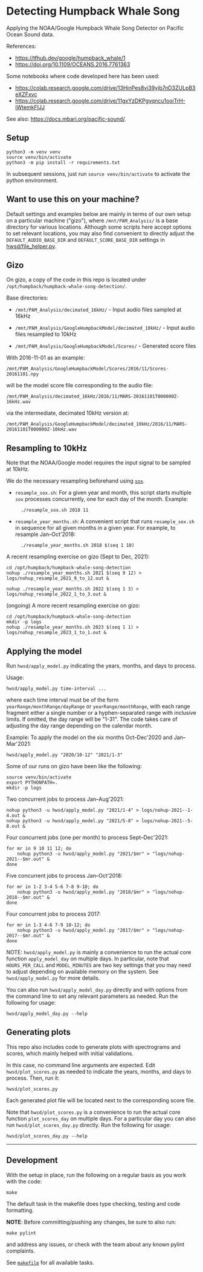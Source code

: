 # Detecting Humpback Whale Song

Applying the NOAA/Google Humpback Whale Song Detector on Pacific Ocean Sound data.

References:

- <https://tfhub.dev/google/humpback_whale/1>
- <https://doi.org/10.1109/OCEANS.2016.7761363>

Some notebooks where code developed here has been used:

- <https://colab.research.google.com/drive/13HinPes8vi39yjb7nD3ZULpB3eXZFxvc>
- <https://colab.research.google.com/drive/11gxYzDKPgyqncu1ooiTrH-iWtemkFIJJ>

See also: <https://docs.mbari.org/pacific-sound/>.

## Setup

    python3 -m venv venv
    source venv/bin/activate
    python3 -m pip install -r requirements.txt

In subsequent sessions, just run `source venv/bin/activate`
to activate the python environment.

## Want to use this on your machine?

Default settings and examples below are mainly in terms of our own setup on
a particular machine ("gizo"), where `/mnt/PAM_Analysis/` is a base directory
for various locations.
Although some scripts here accept options to set relevant locations,
you may also find convenient to directly adjust the
`DEFAULT_AUDIO_BASE_DIR` and `DEFAULT_SCORE_BASE_DIR` settings
in [hwsd/file_helper.py](hwsd/file_helper.py).

## Gizo

On gizo, a copy of the code in this repo is located under
`/opt/humpback/humpback-whale-song-detection/`. 

Base directories:

- `/mnt/PAM_Analysis/decimated_16kHz/` - Input audio files sampled at 16kHz

- `/mnt/PAM_Analysis/GoogleHumpbackModel/decimated_10kHz/` - Input audio files resampled to 10kHz

- `/mnt/PAM_Analysis/GoogleHumpbackModel/Scores/` - Generated score files

With 2016-11-01 as an example:

`/mnt/PAM_Analysis/GoogleHumpbackModel/Scores/2016/11/Scores-20161101.npy`

will be the model score file corresponding to the audio file:

`/mnt/PAM_Analysis/decimated_16kHz/2016/11/MARS-20161101T000000Z-16kHz.wav`

via the intermediate, decimated 10kHz version at:

`/mnt/PAM_Analysis/GoogleHumpbackModel/decimated_10kHz/2016/11/MARS-20161101T000000Z-10kHz.wav`

## Resampling to 10kHz

Note that the NOAA/Google model requires the input signal to be sampled at 10kHz.

We do the necessary resampling beforehand using [`sox`](http://sox.sourceforge.net/). 

- `resample_sox.sh`:
  For a given year and month, this script starts multiple `sox`
  processes concurrently, one for each day of the month. Example:

        ./resample_sox.sh 2018 11

- `resample_year_months.sh`:
  A convenient script that runs `resample_sox.sh` in sequence for all
  given months in a given year.
  For example, to resample Jan–Oct'2018:

        ./resample_year_months.sh 2018 $(seq 1 10)

A recent resampling exercise on gizo (Sept to Dec, 2021):

    cd /opt/humpback/humpback-whale-song-detection
    nohup ./resample_year_months.sh 2021 $(seq 9 12) > logs/nohup_resample_2021_9_to_12.out &

    nohup ./resample_year_months.sh 2022 $(seq 1 3) > logs/nohup_resample_2022_1_to_3.out &

(ongoing) A more recent resampling exercise on gizo:

    cd /opt/humpback/humpback-whale-song-detection
    mkdir -p logs
    nohup ./resample_year_months.sh 2023 $(seq 1 1) > logs/nohup_resample_2023_1_to_1.out &

## Applying the model

Run `hwsd/apply_model.py` indicating the years, months, and days to process.

Usage:

    hwsd/apply_model.py time-interval ...

where each time interval must be of the form
`yearRange/monthRange/dayRange` or `yearRange/monthRange`,
with each range fragment either a single number or a hyphen-separated
range with inclusive limits. If omitted, the day range will be "1-31".
The code takes care of adjusting the day range depending on the calendar month.

Example: To apply the model on the six months Oct–Dec'2020 and Jan–Mar'2021:

    hwsd/apply_model.py "2020/10-12" "2021/1-3"

Some of our runs on gizo have been like the following:

    source venv/bin/activate
    export PYTHONPATH=.
    mkdir -p logs

Two concurrent jobs to process Jan–Aug'2021:

    nohup python3 -u hwsd/apply_model.py "2021/1-4" > logs/nohup-2021--1-4.out &
    nohup python3 -u hwsd/apply_model.py "2021/5-8" > logs/nohup-2021--5-8.out &

Four concurrent jobs (one per month) to process Sept–Dec'2021:

    for mr in 9 10 11 12; do
        nohup python3 -u hwsd/apply_model.py "2021/$mr" > "logs/nohup-2021--$mr.out" &
    done

Five concurrent jobs to process Jan–Oct'2018:

    for mr in 1-2 3-4 5-6 7-8 9-10; do
        nohup python3 -u hwsd/apply_model.py "2018/$mr" > "logs/nohup-2018--$mr.out" &
    done

Four concurrent jobs to process 2017:

    for mr in 1-3 4-6 7-9 10-12; do
        nohup python3 -u hwsd/apply_model.py "2017/$mr" > "logs/nohup-2017--$mr.out" &
    done

NOTE: 
`hwsd/apply_model.py` is mainly a convenience to run the actual core function
`apply_model_day` on multiple days. In particular, note that `HOURS_PER_CALL`
and `MODEL_MINUTES` are two key settings that you may need to adjust depending
on available memory on the system. See `hwsd/apply_model.py` for more details. 

You can also run `hwsd/apply_model_day.py` directly and with options from the
command line to set any relevant parameters as needed.
Run the following for usage:

    hwsd/apply_model_day.py --help

## Generating plots

This repo also includes code to generate plots with spectrograms and scores,
which mainly helped with initial validations.

In this case, no command line arguments are expected.
Edit `hwsd/plot_scores.py` as needed to indicate the
years, months, and days to process. Then, run it:

    hwsd/plot_scores.py

Each generated plot file will be located next to the corresponding score file.

Note that `hwsd/plot_scores.py` is a convenience to run the actual core function
`plot_scores_day` on multiple days. 
For a particular day you can also run `hwsd/plot_scores_day.py` directly.
Run the following for usage:

    hwsd/plot_scores_day.py --help

---

## Development

With the setup in place, run the following on a regular basis
as you work with the code:

    make

The default task in the makefile does type checking, testing and code formatting.

**NOTE**: Before committing/pushing any changes, be sure to also run:

    make pylint

and address any issues, or check with the team about any known pylint complaints.

See [`makefile`](makefile) for all available tasks.
